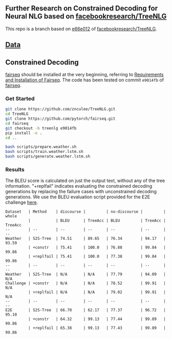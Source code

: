 ## Further Research on Constrained Decoding for Neural NLG based on [facebookresearch/TreeNLG](https://github.com/facebookresearch/TreeNLG)

This repo is a branch based on [e66e012](https://github.com/facebookresearch/TreeNLG/commit/e66e0123dd2eec6f9e25ed3f1cf935ddf15ff2af) of [facebookresearch/TreeNLG](https://github.com/facebookresearch/TreeNLG).

## [Data](https://github.com/facebookresearch/TreeNLG#data)

## Constrained Decoding

[fairseq](https://github.com/pytorch/fairseq) should be installed at the very beginning, referring to [Requirements and Installation of Fairseq](https://github.com/pytorch/fairseq#requirements-and-installation). The code has been tested on commit `e9014fb` of [fairseq](https://github.com/pytorch/fairseq).

### Get Started

```bash
git clone https://github.com/znculee/TreeNLG.git
cd TreeNLG
git clone https://github.com/pytorch/fairseq.git
cd fairseq
git checkout -b treenlg e9014fb
pip install -e .
cd ..
```

```bash
bash scripts/prepare.weather.sh
bash scripts/train.weather.lstm.sh
bash scripts/generate.weather.lstm.sh
```

### Results

The BLEU score is calculated on just the output text, without any of the tree information. "+replfail" indicates evaluating the constrained decoding generations by replacing the failure cases with unconstrained decoding generations. We use the BLEU evaluation script provided for the E2E challenge [here](https://github.com/tuetschek/e2e-metrics).

```
Dataset   | Method    | discourse |         | no-discourse |         | whole
          |           | BLEU      | TreeAcc | BLEU         | TreeAcc | TreeAcc
--        | --        | --        | --      | --           | --      | --
Weather   | S2S-Tree  | 74.51     | 89.65   | 76.34        | 94.17   | 93.59
          | +constr   | 75.41     | 100.0   | 76.88        | 99.84   | 99.86
          | +replfail | 75.41     | 100.0   | 77.38        | 99.84   | 99.86
--        | --        | --        | --      | --           | --      | --
Weather   | S2S-Tree  | N/A       | N/A     | 77.79        | 94.09   | N/A
Challenge | +constr   | N/A       | N/A     | 78.52        | 99.91   | N/A
          | +replfail | N/A       | N/A     | 79.02        | 99.91   | N/A
--        | --        | --        | --      | --           | --      | --
E2E       | S2S-Tree  | 66.70     | 62.17   | 77.37        | 96.72   | 95.10
          | +constr   | 64.32     | 99.13   | 77.44        | 99.89   | 99.86
          | +replfail | 65.38     | 99.13   | 77.43        | 99.89   | 99.86
```
